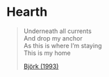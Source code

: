# Hearth

> Underneath all currents\
> And drop my anchor\
> As this is where I’m staying\
> This is my home
>
> [Björk (1993)](//youtu.be/pYGePJ_52mo)
